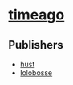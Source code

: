 # [timeago](https://pypi.org/project/timeago)



## Publishers
- [hust](https://pypi.org/user/hust)
- [lolobosse](https://pypi.org/user/lolobosse)

